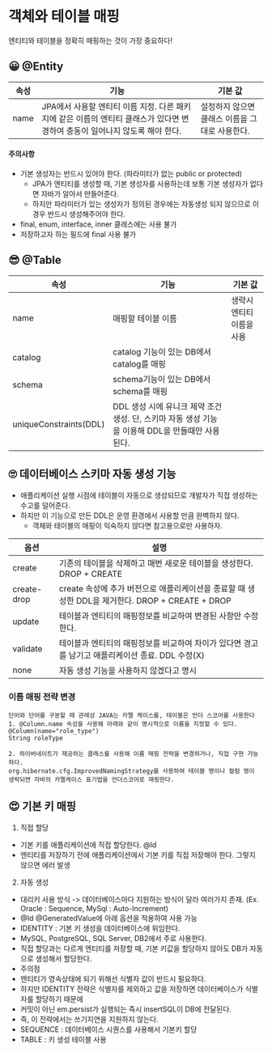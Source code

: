 # 객체와 테이블 매핑 
엔티티와 테이블을 정확히 매핑하는 것이 가장 중요하다!

## 😀 @Entity
|속성|기능|기본 값|
|---|---|---|
|name|JPA에서 사용할 엔티티 이름 지정. 다른 패키지에 같은 이름의 엔티티 클래스가 있다면 변경하여 충동이 일어나지 않도록 해야 한다.|설정하지 않으면 클래스 이름을 그대로 사용한다.|

#### 주의사항
* 기본 생성자는 반드시 있어야 한다. (파라미터가 없는 public or protected)
  * JPA가 엔티티를 생성할 때, 기본 생성자를 사용하는데 보통 기본 생성자가 없다면 자바가 알아서 만들어준다. 
  * 하지만 파라미터가 있는 생성자가 정의된 경우에는 자동생성 되지 않으므로 이 경우 반드시 생성해주어야 한다. 
* final, enum, interface, inner 클래스에는 사용 불가 
* 저장하고자 하는 필드에 final 사용 불가

## 😎 @Table
|속성|기능|기본 값|
|---|---|---|
|name|매핑할 테이블 이름|생략시 엔티티 이름을 사용|
|catalog|catalog 기능이 있는 DB에서 catalog를 매핑||
|schema|schema기능이 있는 DB에서 schema를 매핑||
|uniqueConstraints(DDL)|DDL 생성 시에 유니크 제약 조건 생성. 단, 스키마 자동 생성 기능을 이용해 DDL을  만들때만 사용된다.||

## 🙄 데이터베이스 스키마 자동 생성 기능 
* 애플리케이션 실행 시점에 테이블이 자동으로 생성되므로 개발자가 직접 생성하는 수고를 덜어준다. 
* 하지만 이 기능으로 만든 DDL은 운영 환경에서 사용할 만큼 완벽하지 않다. 
  * 객체와 테이블의 매핑이 익숙하지 않다면 참고용으로만 사용하자. 

|옵션|설명|
|---|---|
|create|기존의 테이블을 삭제하고 매번 새로운 테이블을 생성한다. DROP + CREATE|
|create-drop|create 속성에 추가 버전으로 애플리케이션을 종료할 때 생성한 DDL을 제거한다. DROP + CREATE + DROP|
|update|테이블과 엔티티의 매핑정보를 비교하여 변경된 사항만 수정한다.|
|validate|테이블과 엔티티의 매핑정보를 비교하여 차이가 있다면 경고를 남기고 애플리케이션 종료. DDL 수정(X)|
|none|자동 생성 기능을 사용하지 않겠다고 명시|

### 이름 매핑 전략 변경
    단어와 단어를 구분할 때 관례상 JAVA는 카멜 케이스를, 테이블은 언더 스코어를 사용한다
    1. @Column.name 속성을 사용해 아래와 같이 명시적으로 이름을 지정할 수 있다. 
    @Column(name="role_type")
    String roleType
    
    2. 하이버네이트가 제공하는 클래스를 사용해 이름 매핑 전략을 변경하거나, 직접 구현 가능하다. 
    org.hibernate.cfg.ImprovedNamingStrategy를 사용하여 테이블 명이나 컬럼 명이 생략되면 자바의 카멜케이스 표기법을 언더스코어로 매핑한다.
    
## 😍 기본 키 매핑
1. 직접 할당
* 기본 키를 애플리케이션에 직접 할당한다. @Id 
 * 엔티티를 저장하기 전에 애플리케이션에서 기본 키를 직접 저장해야 한다. 그렇지 않으면 에러 발생 
2. 자동 생성
* 대리키 사용 방식 -> 데이터베이스마다 지원하는 방식이 달라 여러가지 존재. (Ex. Oracle : Sequence, MySql : Auto-Increment)
 * @Id @GeneratedValue에 아래 옵션을 적용하여 사용 가능 
* IDENTITY : 기본 키 생성을 데이터베이스에 위임한다.
 * MySQL, PostgreSQL, SQL Server, DB2에서 주로 사용한다. 
 * 직접 할당과는 다르게 엔티티를 저장할 때, 기본 키값을 할당하지 않아도 DB가 자동으로 생성해서 할당한다. 
 * 주의점
  * 엔티티가 영속상태에 되기 위해선 식별자 값이 반드시 필요하다. 
  * 하지만 IDENTITY 전략은 식별자를 제외하고 값을 저장하면 데이터베이스가 식별자를 할당하기 때문에 
  * 커밋이 아닌 em.persist가 실행되는 즉시 insertSQL이 DB에 전달된다.
  * 즉, 이 전략에서는 쓰기지연을 지원하지 않는다. 
* SEQUENCE : 데이터베이스 시퀀스를 사용해서 기본키 할당
* TABLE : 키 생성 테이블 사용
